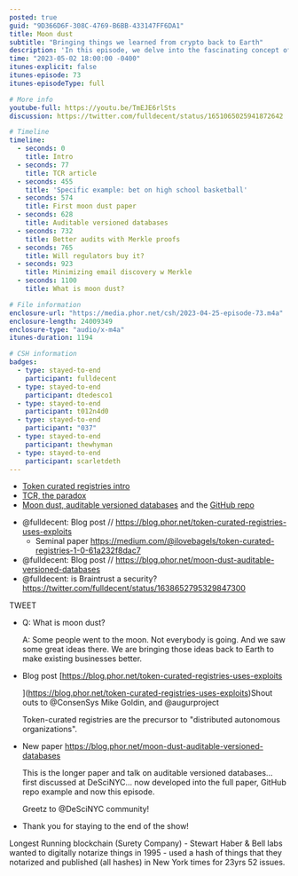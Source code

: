 ```yaml
---
posted: true
guid: "9D366D6F-308C-4769-B6BB-433147FF6DA1"
title: Moon dust
subtitle: "Bringing things we learned from crypto back to Earth"
description: 'In this episode, we delve into the fascinating concept of moon dust: bringing back ideas from the 2021 crypto bull markets to the real world. We examine the multifaceted dimensions of this idea, including Token-curated registries, their implications, and how moon dust fits into this wider narrative. Tune in as we explore if regulators are prepared for this paradigm shift.'
time: "2023-05-02 18:00:00 -0400"
itunes-explicit: false
itunes-episode: 73
itunes-episodeType: full

# More info
youtube-full: https://youtu.be/TmEJE6rlSts
discussion: https://twitter.com/fulldecent/status/1651065025941872642

# Timeline
timeline:
  - seconds: 0
    title: Intro
  - seconds: 77
    title: TCR article
  - seconds: 455
    title: 'Specific example: bet on high school basketball'
  - seconds: 574
    title: First moon dust paper
  - seconds: 628
    title: Auditable versioned databases
  - seconds: 732
    title: Better audits with Merkle proofs
  - seconds: 765
    title: Will regulators buy it?
  - seconds: 923
    title: Minimizing email discovery w Merkle
  - seconds: 1100
    title: What is moon dust?

# File information
enclosure-url: "https://media.phor.net/csh/2023-04-25-episode-73.m4a"
enclosure-length: 24009349
enclosure-type: "audio/x-m4a"
itunes-duration: 1194

# CSH information
badges:
  - type: stayed-to-end
    participant: fulldecent
  - type: stayed-to-end
    participant: dtedesco1
  - type: stayed-to-end
    participant: t012n4d0
  - type: stayed-to-end
    participant: "037"
  - type: stayed-to-end
    participant: thewhyman
  - type: stayed-to-end
    participant: scarletdeth
---
```


- [Token curated registries intro](https://medium.com/@ilovebagels/token-curated-registries-1-0-61a232f8dac7)
- [TCR, the paradox](hhttps://blog.phor.net/token-curated-registries-uses-exploits)
- [Moon dust, auditable versioned databases](https://blog.phor.net/moon-dust-auditable-versioned-databases) and the [GitHub repo](https://github.com/fulldecent/versioned_database_template)

<!--end of quick notes-->

- @fulldecent: Blog post // https://blog.phor.net/token-curated-registries-uses-exploits
  - Seminal paper https://medium.com/@ilovebagels/token-curated-registries-1-0-61a232f8dac7
- @fulldecent: Blog post // https://blog.phor.net/moon-dust-auditable-versioned-databases 
- @fulldecent: is Braintrust a security? https://twitter.com/fulldecent/status/1638652795329847300

TWEET

- Q: What is moon dust?

  A: Some people went to the moon. Not everybody is going. And we saw some great ideas there. We are bringing those ideas back to Earth to make existing businesses better.

- Blog post [https://blog.phor.net/token-curated-registries-uses-exploits
  
  ](https://blog.phor.net/token-curated-registries-uses-exploits)Shout outs to @ConsenSys Mike Goldin, and @augurproject

  Token-curated registries are the precursor to "distributed autonomous organizations".

- New paper https://blog.phor.net/moon-dust-auditable-versioned-databases 

  This is the longer paper and talk on auditable versioned databases… first discussed at DeSciNYC… now developed into the full paper, GitHub repo example and now this episode.

  Greetz to @DeSciNYC community!

- Thank you for staying to the end of the show!

Longest Running blockchain (Surety Company) - Stewart Haber & Bell labs wanted to digitally notarize things in 1995 - used a hash of things that they notarized and published (all hashes) in New York times for 23yrs 52 issues.